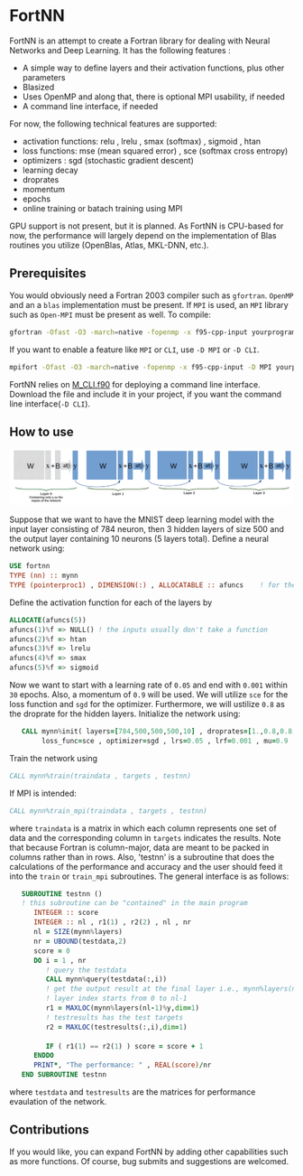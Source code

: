 # FortNN
FortNN is an attempt to create a Fortran library for dealing with Neural Networks and Deep Learning. It has the following features :

  - A simple way to define layers and their activation functions, plus other parameters
  - Blasized
  - Uses OpenMP and along that, there is optional MPI usability, if needed
  - A command line interface, if needed

For now, the following technical features are supported:
  - activation functions: relu , lrelu , smax (softmax) , sigmoid , htan
  - loss functions:  mse (mean squared error) , sce (softmax cross entropy)
  - optimizers : sgd (stochastic gradient descent)
  - learning decay
  - droprates
  - momentum
  - epochs
  - online training or batach training using MPI
    
GPU support is not present, but it is planned. As FortNN is CPU-based for now, the performance will largely depend on the implementation of Blas routines you utilize (OpenBlas, Atlas, MKL-DNN, etc.).

## Prerequisites
You would obviously need a Fortran 2003 compiler such as `gfortran`. `OpenMP` and an a `blas` implementation must be present. If `MPI` is used, an `MPI` library such as `Open-MPI` must be present as well. To compile:
```sh
gfortran -Ofast -O3 -march=native -fopenmp -x f95-cpp-input yourprogram.f90 FortNN.f90 -o yourexe -lopenblas 
```
If you want to enable a feature like `MPI` or `CLI`, use `-D MPI` or `-D CLI`.
```sh
mpifort -Ofast -O3 -march=native -fopenmp -x f95-cpp-input -D MPI yourprogram.f90 FortNN.f90 -o yourexe -lopenblas && mpirun yourexe
```
FortNN relies on [M_CLI.f90](https://github.com/urbanjost/M_CLI/blob/master/src/M_CLI.f90) for deploying a command line interface. Download the file and include it in your project, if you want the command line interface(`-D CLI`).
## How to use

![The NN structure](/NN.png)

 Suppose that we want to have the MNIST deep learning model with the input layer consisting of 784 neuron, then 3 hidden layers of size 500 and the output layer containing 10 neurons (5 layers total). Define a neural network using:
```fortran
USE fortnn
TYPE (nn) :: mynn
TYPE (pointerproc1) , DIMENSION(:) , ALLOCATABLE :: afuncs    ! for the activation functions
```
 Define the activation function for each of the layers by
```fortran
ALLOCATE(afuncs(5))   
afuncs(1)%f => NULL() ! the inputs usually don't take a function
afuncs(2)%f => htan
afuncs(3)%f => lrelu
afuncs(4)%f => smax
afuncs(5)%f => sigmoid
```
Now we want to start with a learning rate of `0.05` and end with `0.001` within `30` epochs. Also, a momentum of `0.9` will be used. We will utilize `sce` for the loss function and `sgd` for the optimizer. Furthermore, we will ustilize `0.8` as the droprate for the hidden layers.
Initialize the network using:
```fortran
   CALL mynn%init( layers=[784,500,500,500,10] , droprates=[1.,0.8,0.8,0.8,1.] , activ_func=afuncs ,&
        loss_func=sce , optimizer=sgd , lrs=0.05 , lrf=0.001 , mu=0.9 , epoch=30 )
```
Train the network using 
```fortran
CALL mynn%train(traindata , targets , testnn)
```
If MPI is intended:
```fortran
CALL mynn%train_mpi(traindata , targets , testnn)
```
where `traindata` is a matrix in which each column represents one set of data and the corresponding column in `targets` indicates the results. Note that because Fortran is column-major, data are meant to be packed in columns rather than in rows. Also, 'testnn' is a subroutine that does the calculations of the performance and accuracy and the user should feed it into the `train` or `train_mpi` subroutines. The general interface is as follows:
```fortran
   SUBROUTINE testnn ()
   ! this subroutine can be "contained" in the main program
      INTEGER :: score
      INTEGER :: nl , r1(1) , r2(2) , nl , nr
      nl = SIZE(mynn%layers) 
      nr = UBOUND(testdata,2)
      score = 0
      DO i = 1 , nr
         ! query the testdata
         CALL mynn%query(testdata(:,i))
         ! get the output result at the final layer i.e., mynn%layers(nl-1)%y
         ! layer index starts from 0 to nl-1
         r1 = MAXLOC(mynn%layers(nl-1)%y,dim=1)
         ! testresults has the test targets
         r2 = MAXLOC(testresults(:,i),dim=1)

         IF ( r1(1) == r2(1) ) score = score + 1
      ENDDO
      PRINT*, "The performance: " , REAL(score)/nr
   END SUBROUTINE testnn
```
where `testdata` and `testresults` are the matrices for performance evaulation of the network.
## Contributions
If you would like, you can expand FortNN by adding other capabilities such as more functions. Of course, bug submits and suggestions are welcomed.
